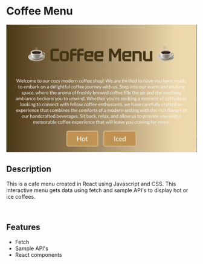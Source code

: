 # Coffee Menu
[![screen shot](./public/images/cafeMenu.jpg)](https://github.com/Kevindietme/coffee-list--menu)

## Description
This is a cafe menu created in React using Javascript and CSS. This interactive menu gets data using fetch and sample API's to display hot or ice coffees. 

<br>

## Features

* Fetch
* Sample API's
* React components  
